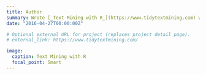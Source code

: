 ```yaml
---
title: Author
summary: Wrote [_Text Mining with R_](https://www.tidytextmining.com) with David Robinson, published in 2017 by O'Reilly, and [_Supervised Machine Learning for Text Analysis in R_](https://smltar.com/) with Emil Hvitfeldt, published 2021 by Chapman & Hall.
date: "2016-04-27T00:00:00Z"

# Optional external URL for project (replaces project detail page).
# external_link: https://www.tidytextmining.com/

image:
  caption: Text Mining with R
  focal_point: Smart
---
```

